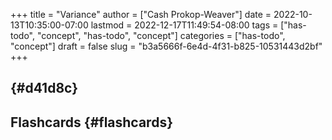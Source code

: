 +++
title = "Variance"
author = ["Cash Prokop-Weaver"]
date = 2022-10-13T10:35:00-07:00
lastmod = 2022-12-17T11:49:54-08:00
tags = ["has-todo", "concept", "has-todo", "concept"]
categories = ["has-todo", "concept"]
draft = false
slug = "b3a5666f-6e4d-4f31-b825-10531443d2bf"
+++

##  {#d41d8c}


## Flashcards {#flashcards}
